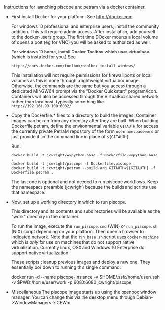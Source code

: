 Instructions for launching piscope and petram via a docker container.

- First install Docker for your platform. See http://docker.com

    For windows 10 professional and enterprise users, install the
    community addition. This will require admin access. After
    installation, add yourself to the docker-users group. The first 
    time DOcker mounts a local volume of opens a port (eg for VNC) you 
    will be asked to authorized as well.

    For windows 10 home, install Docker Toolbox which uses virtualbox
    (which is installed for you.) See

      https://docs.docker.com/toolbox/toolbox_install_windows/

    This installation will not require permissions for firewall ports 
    or local volumes as this is done through a lightweight virtualbox
    image. Otherwise, the commands are the same but you access through
    a dedicated MINGW64 prompt via the "Docker Quickstart" program/icon.
    Containers will also be accessed through the VirtualBox shared network
    rather than localhost, typically something like `http://192.168.99.100:6082/`


- Copy the Dockerfile.* files to a directory to build the images.
   Container images can be run  from any directory after they are built. 
   When building Dockerfile.petram, define the environmental variable `GITAUTH`
   for access the currently private PetraM repository of the form
   `username:password` or just provide it on the command line in place
   of  `${GITAUTH}`.

   Run:

      docker build -t jcwright/wxpython-base -f Dockerfile.wxpython-base .
      docker build -t jcwright/piscope -f Dockerfile.piscope .
      docker build -t jcwright/petram --build-arg GITAUTH=${GITAUTH} -f Dockerfile.petram .

  The last one is optional and not needed to run piscope workflows. Keep
  the namespace preamble (jcwright) because the builds and scripts use
  that namespace.

- Now, set up a working directory in which to run piscope.

  This directory and its contents and subdirectories will be available 
  as the "work" directory in the container.

  To run the image, execute the `run_piscope.cmd` (WIN) or 
  `run_piscope.sh` (NIX) script depending on your platform. Then open
  a browser to indicated network. Note that the `run_base.sh` script
  uses `docker-machine` which is *only* for use on machines that do
  not support native virtualization. Currently linux, OSX and Windows 10
  Enterprise do support native virtualization. 


  These scripts cleanup previous images and deploy a new one. They
  essentially boil down to running this single command:

    docker run -d --name piscope-instance -v $HOME/.ssh:/home/user/.ssh -v $PWD:/home/user/work -p 6080:6080 jcwright/piscope

- Miscellaneous
   The piscope image starts up using the openbox window manager. You
   can change this via the desktop menu through
   Debian->WindowManagers->ICEWm


